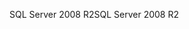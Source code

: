 <span data-ttu-id="ca9c2-101">SQL Server 2008 R2</span><span class="sxs-lookup"><span data-stu-id="ca9c2-101">SQL Server 2008 R2</span></span>